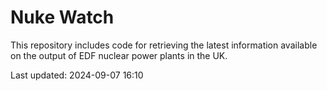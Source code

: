 # Nuke Watch

This repository includes code for retrieving the latest information available on the output of EDF nuclear power plants in the UK.

Last updated: 2024-09-07 16:10